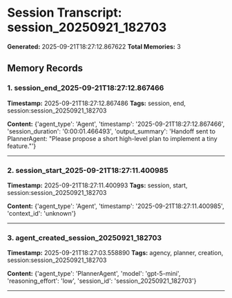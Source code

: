 # Session Transcript: session_20250921_182703

**Generated:** 2025-09-21T18:27:12.867622
**Total Memories:** 3

## Memory Records

### 1. session_end_2025-09-21T18:27:12.867466

**Timestamp:** 2025-09-21T18:27:12.867486
**Tags:** session, end, session:session_20250921_182703

**Content:** {'agent_type': 'Agent', 'timestamp': '2025-09-21T18:27:12.867466', 'session_duration': '0:00:01.466493', 'output_summary': 'Handoff sent to PlannerAgent: "Please propose a short high-level plan to implement a tiny feature."'}

---

### 2. session_start_2025-09-21T18:27:11.400985

**Timestamp:** 2025-09-21T18:27:11.400993
**Tags:** session, start, session:session_20250921_182703

**Content:** {'agent_type': 'Agent', 'timestamp': '2025-09-21T18:27:11.400985', 'context_id': 'unknown'}

---

### 3. agent_created_session_20250921_182703

**Timestamp:** 2025-09-21T18:27:03.558890
**Tags:** agency, planner, creation, session:session_20250921_182703

**Content:** {'agent_type': 'PlannerAgent', 'model': 'gpt-5-mini', 'reasoning_effort': 'low', 'session_id': 'session_20250921_182703'}

---

